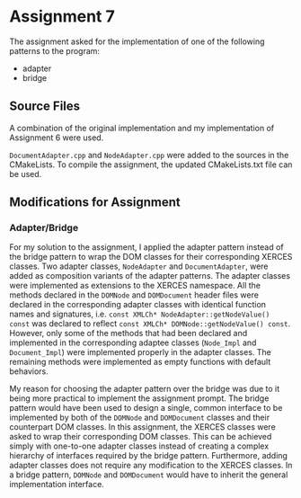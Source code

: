 # Assignment 7

The assignment asked for the implementation of one of the following patterns to the program:

- adapter
- bridge

## Source Files

A combination of the original implementation and my implementation of Assignment 6 were used.

`DocumentAdapter.cpp` and `NodeAdapter.cpp` were added to the sources in the CMakeLists. To compile the assignment, the updated CMakeLists.txt file can be used.

## Modifications for Assignment

### Adapter/Bridge

For my solution to the assignment, I applied the adapter pattern instead of the bridge pattern to wrap the DOM classes for their corresponding XERCES classes. Two adapter classes, `NodeAdapter` and `DocumentAdapter`, were added as composition variants of the adapter patterns. The adapter classes were implemented as extensions to the XERCES namespace. All the methods declared in the `DOMNode` and `DOMDocument` header files were declared in the corresponding adapter classes with identical function names and signatures, i.e. `const XMLCh* NodeAdapter::getNodeValue() const` was declared to reflect `const XMLCh* DOMNode::getNodeValue() const`. However, only some of the methods that had been declared and implemented in the corresponding adaptee classes (`Node_Impl` and `Document_Impl`) were implemented properly in the adapter classes. The remaining methods were implemented as empty functions with default behaviors.

My reason for choosing the adapter pattern over the bridge was due to it being more practical to implement the assignment prompt. The bridge pattern would have been used to design a single, common interface to be implemented by both of the `DOMNode` and `DOMDocument` classes and their counterpart DOM classes. In this assignment, the XERCES classes were asked to wrap their corresponding DOM classes. This can be achieved simply with one-to-one adapter classes instead of creating a complex hierarchy of interfaces required by the bridge pattern. Furthermore, adding adapter classes does not require any modification to the XERCES classes. In a bridge pattern, `DOMNode` and `DOMDocument` would have to inherit the general implementation interface.
